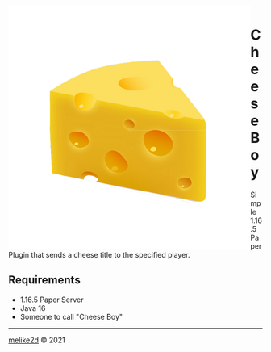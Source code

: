 <img src="/cheese.png" alt="cheese photo" align="left">

# Cheese Boy

Simple 1.16.5 Paper Plugin that sends a cheese title to the specified player.

## Requirements

- 1.16.5 Paper Server
- Java 16
- Someone to call "Cheese Boy"

---

[melike2d](https://dimensional.fun) &copy; 2021
